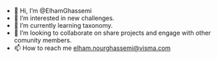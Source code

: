 - 👋 Hi, I’m @ElhamGhassemi
- 👀 I’m interested in new challenges.
- 🌱 I’m currently learning taxonomy.
- 💞️ I’m looking to collaborate on share projects and engage with other comunity members.
- 📫 How to reach me elham.nourghassemi@visma.com

<!---
ElhamGhassemi/ElhamGhassemi is a ✨ special ✨ repository because its `README.md` (this file) appears on your GitHub profile.
You can click the Preview link to take a look at your changes.
--->
